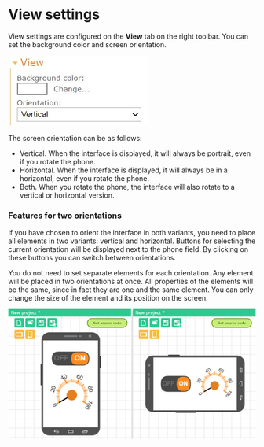 # View settings

View settings are configured on the **View** tab on the right toolbar. You can set the background color and screen orientation.

![en_01](en_01.jpg)

The screen orientation can be as follows:

- Vertical. When the interface is displayed, it will always be portrait, even if you rotate the phone.
- Horizontal. When the interface is displayed, it will always be in a horizontal, even if you rotate the phone.
- Both. When you rotate the phone, the interface will also rotate to a vertical or horizontal version.

### Features for two orientations

If you have chosen to orient the interface in both variants, you need to place all elements in two variants: vertical and horizontal. Buttons for selecting the current orientation will be displayed next to the phone field. By clicking on these buttons you can switch between orientations.

You do not need to set separate elements for each orientation. Any element will be placed in two orientations at once. All properties of the elements will be the same, since in fact they are one and the same element. You can only change the size of the element and its position on the screen.

![ru_02](ru_02.jpg)